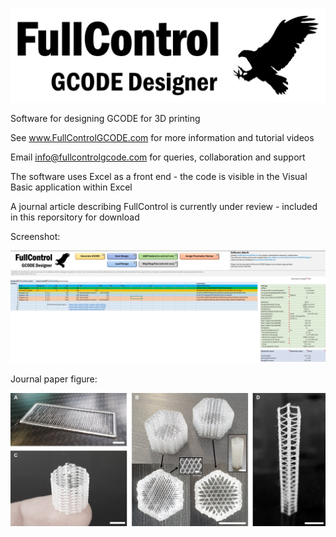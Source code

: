 ![alt text](https://github.com/AndyGlx/Images/blob/master/Logo%20(white%20BG).png?raw=true)

Software for designing GCODE for 3D printing

See www.FullControlGCODE.com for more information and tutorial videos

Email info@fullcontrolgcode.com for queries, collaboration and support


The software uses Excel as a front end - the code is visible in the Visual Basic application within Excel

A journal article describing FullControl is currently under review - included in this reporsitory for download



Screenshot:

![alt text](https://github.com/AndyGlx/Images/blob/master/Screenshot.png?raw=true)



Journal paper figure:

![alt text](https://github.com/AndyGlx/Images/blob/master/Final%20figure.jpg?raw=true)
